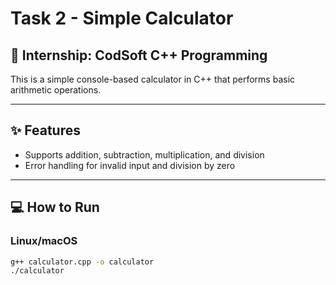 # Task 2 - Simple Calculator

## 📌 Internship: CodSoft C++ Programming

This is a simple console-based calculator in C++ that performs basic arithmetic operations.

---

## ✨ Features
- Supports addition, subtraction, multiplication, and division
- Error handling for invalid input and division by zero

---

## 💻 How to Run

### Linux/macOS
```bash
g++ calculator.cpp -o calculator
./calculator
